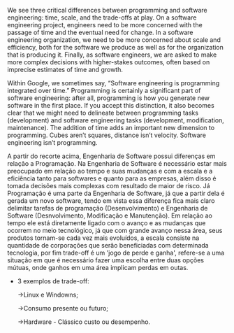 We see three critical differences between programming and software engineering: time, scale, and the trade-offs at play. On a software engineering project, engineers need to be more concerned with the passage of time and the eventual need for change. In a software engineering organization, we need to be more concerned about scale and efficiency, both for the software we produce as well as for the organization that is producing it. Finally, as software engineers, we are asked to make more complex decisions with higher-stakes outcomes, often based on imprecise estimates of time and growth.

Within Google, we sometimes say, “Software engineering is programming integrated over time.” Programming is certainly a significant part of software engineering: after all, programming is how you generate new software in the first place. If you accept this distinction, it also becomes clear that we might need to delineate between programming tasks (development) and software engineering tasks (development, modification, maintenance). The addition of time adds an important new dimension to programming. Cubes aren’t squares, distance isn’t velocity. Software engineering isn’t programming.

A partir do recorte acima, Engenharia de Software possui diferenças em relação a Programação. Na Engenharia de Software é necessário estar mais preocupado em relação ao tempo e suas mudanças e com a escala e a eficiência tanto para softwares e quanto para as empresas, além disso é tomada decisões mais complexas com resultado de maior de risco. Já Programação é uma parte da Engenharia de Software, já que a partir dela é gerada um novo software, tendo em vista essa diferença fica mais claro delimitar tarefas de programação (Desenvolvimento) e Engenharia de Software (Desnvolvimento, Modificação e Manutenção).
Em relação ao tempo ele está diretamente ligado com o avanço e as mudanças que ocorrem no meio tecnológico, já que com grande avanço nessa área, seus produtos tornam-se cada vez mais evoluídos, a escala consiste na quantidade de corporações que serão beneficiadas com determinada tecnologia, por fim trade-off é um 'jogo de perde e ganha', refere-se a uma situação em que é necessário fazer uma escolha entre duas opções mútuas, onde ganhos em uma área implicam perdas em outas.
- 3 exemplos de trade-off:

  ->Linux e Windowns;

  ->Consumo presente ou futuro;

  ->Hardware - Clássico custo ou desempenho.
